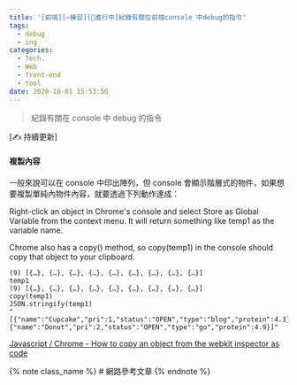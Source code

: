 ```yaml
---
title: '[前端][✍練習][🚧進行中]紀錄有關在前端console 中debug的指令'
tags:
  - debug
  - ing
categories:
  - Tech.
  - Web
  - front-end
  - tool
date: 2020-10-01 15:53:50
---
```


> 紀錄有關在 console 中 debug 的指令

[✍ 持續更新]

<!--more-->

#### 複製內容

一般來說可以在 console 中印出陣列，但 console 會顯示階層式的物件，如果想要複製單純內物件內容，就要透過下列動作達成：

Right-click an object in Chrome's console and select Store as Global Variable from the context menu. It will return something like temp1 as the variable name.

Chrome also has a copy() method, so copy(temp1) in the console should copy that object to your clipboard.

```
(9) [{…}, {…}, {…}, {…}, {…}, {…}, {…}, {…}, {…}]
temp1
(9) [{…}, {…}, {…}, {…}, {…}, {…}, {…}, {…}, {…}]
copy(temp1)
JSON.stringify(temp1)
"[{"name":"Cupcake","pri":1,"status":"OPEN","type":"blog","protein":4.3},{"name":"Donut","pri":2,"status":"OPEN","type":"go","protein":4.9}]"
```

[Javascript / Chrome - How to copy an object from the webkit inspector as code
](https://stackoverflow.com/questions/10305365/javascript-chrome-how-to-copy-an-object-from-the-webkit-inspector-as-code)

{% note class_name %} # 網路參考文章 {% endnote %}
